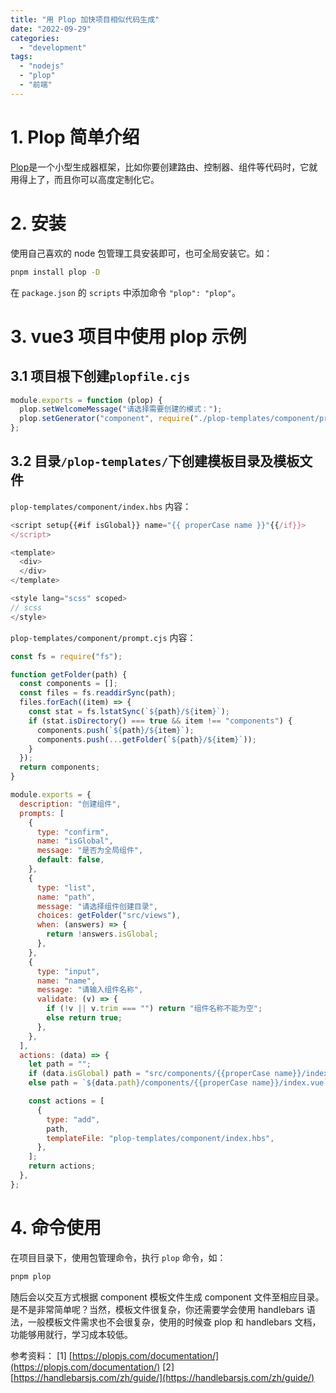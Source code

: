 ```yaml
---
title: "用 Plop 加快项目相似代码生成"
date: "2022-09-29"
categories:
  - "development"
tags:
  - "nodejs"
  - "plop"
  - "前端"
---
```


# 1\. Plop 简单介绍

[Plop](https://plopjs.com/)是一个小型生成器框架，比如你要创建路由、控制器、组件等代码时，它就用得上了，而且你可以高度定制化它。

# 2\. 安装

使用自己喜欢的 node 包管理工具安装即可，也可全局安装它。如：

```bash
pnpm install plop -D
```

在 `package.json` 的 `scripts` 中添加命令 `"plop": "plop"`。

# 3\. vue3 项目中使用 plop 示例

## 3.1 项目根下创建`plopfile.cjs`

```js
module.exports = function (plop) {
  plop.setWelcomeMessage("请选择需要创建的模式：");
  plop.setGenerator("component", require("./plop-templates/component/prompt.cjs"));
};
```

## 3.2 目录`/plop-templates/`下创建模板目录及模板文件

`plop-templates/component/index.hbs` 内容：

```js
<script setup{{#if isGlobal}} name="{{ properCase name }}"{{/if}}>
</script>

<template>
  <div>
  </div>
</template>

<style lang="scss" scoped>
// scss
</style>
```

`plop-templates/component/prompt.cjs` 内容：

```js
const fs = require("fs");

function getFolder(path) {
  const components = [];
  const files = fs.readdirSync(path);
  files.forEach((item) => {
    const stat = fs.lstatSync(`${path}/${item}`);
    if (stat.isDirectory() === true && item !== "components") {
      components.push(`${path}/${item}`);
      components.push(...getFolder(`${path}/${item}`));
    }
  });
  return components;
}

module.exports = {
  description: "创建组件",
  prompts: [
    {
      type: "confirm",
      name: "isGlobal",
      message: "是否为全局组件",
      default: false,
    },
    {
      type: "list",
      name: "path",
      message: "请选择组件创建目录",
      choices: getFolder("src/views"),
      when: (answers) => {
        return !answers.isGlobal;
      },
    },
    {
      type: "input",
      name: "name",
      message: "请输入组件名称",
      validate: (v) => {
        if (!v || v.trim === "") return "组件名称不能为空";
        else return true;
      },
    },
  ],
  actions: (data) => {
    let path = "";
    if (data.isGlobal) path = "src/components/{{properCase name}}/index.vue";
    else path = `${data.path}/components/{{properCase name}}/index.vue`;

    const actions = [
      {
        type: "add",
        path,
        templateFile: "plop-templates/component/index.hbs",
      },
    ];
    return actions;
  },
};
```

# 4\. 命令使用

在项目目录下，使用包管理命令，执行 `plop` 命令，如：

```bash
pnpm plop
```

随后会以交互方式根据 component 模板文件生成 component 文件至相应目录。 是不是非常简单呢？当然，模板文件很复杂，你还需要学会使用 handlebars 语法，一般模板文件需求也不会很复杂，使用的时候查 plop 和 handlebars 文档，功能够用就行，学习成本较低。

参考资料： \[1\] [https://plopjs.com/documentation/](https://plopjs.com/documentation/) \[2\] [https://handlebarsjs.com/zh/guide/](https://handlebarsjs.com/zh/guide/)
